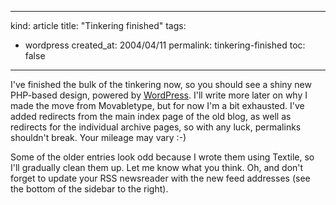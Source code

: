 -----
kind: article
title: "Tinkering finished"
tags:
- wordpress
created_at: 2004/04/11
permalink: tinkering-finished
toc: false
-----

<p>I've finished the bulk of the tinkering now, so you should see a shiny new PHP-based design, powered by <a href="http://wordpress.org/">WordPress</a>. I'll write more later on why I made the move from Movabletype, but for now I'm a bit exhausted. I've added redirects from the main index page of the old blog, as well as redirects for the individual archive pages, so with any luck, permalinks shouldn't break. Your mileage may vary :-)</p>

<p>Some of the older entries look odd because I wrote them using Textile, so I'll gradually clean them up. Let me know what you think. Oh, and don't forget to update your RSS newsreader with the new feed addresses (see the bottom of the sidebar to the right).</p>


